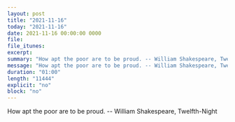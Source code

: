 ```yaml
---
layout: post
title: "2021-11-16"
today: "2021-11-16"
date: 2021-11-16 00:00:00 0000
file:
file_itunes:
excerpt:
summary: "How apt the poor are to be proud. -- William Shakespeare, Twelfth-Night "
message: "How apt the poor are to be proud. -- William Shakespeare, Twelfth-Night "
duration: "01:00"
length: "11444"
explicit: "no"
block: "no"
---
```

How apt the poor are to be proud. -- William Shakespeare, Twelfth-Night 

